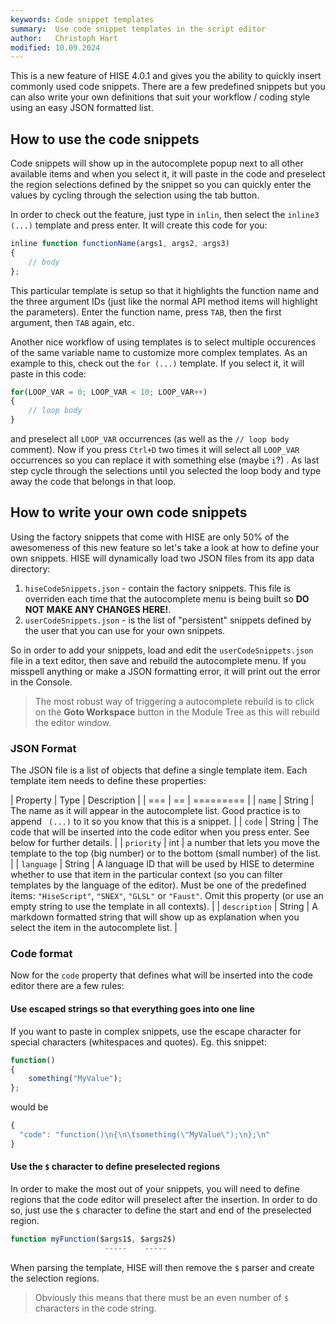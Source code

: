 ```yaml
---
keywords: Code snippet templates
summary:  Use code snippet templates in the script editor
author:   Christoph Hart
modified: 10.09.2024
---
```

  
This is a new feature of HISE 4.0.1 and gives you the ability to quickly insert commonly used code snippets. There are a few predefined snippets but you can also write your own definitions that suit your workflow / coding style using an easy JSON formatted list.

## How to use the code snippets

Code snippets will show up in the autocomplete popup next to all other available items and when you select it, it will paste in the code and preselect the region selections defined by the snippet so you can quickly enter the values by cycling through the selection using the tab button.

In order to check out the feature, just type in `inlin`, then select the `inline3 (...)` template and press enter. It will create this code for you:

```javascript
inline function functionName(args1, args2, args3)
{
	// body
};
```

This particular template is setup so that it highlights the function name and the three argument IDs (just like the normal API method items will highlight the parameters). Enter the function name, press `TAB`, then the first argument, then `TAB` again, etc.

Another nice workflow of using templates is to select multiple occurences of the same variable name to customize more complex templates. As an example to this, check out the `for (...)` template. If you select it, it will paste in this code:

```javascript
for(LOOP_VAR = 0; LOOP_VAR < 10; LOOP_VAR++)
{
	// loop body
}
```

and preselect all `LOOP_VAR` occurrences (as well as the `// loop body` comment). Now if you press `Ctrl+D` two times it will select all `LOOP_VAR` occurrences so you can replace it with something else (maybe `i`?) . As last step cycle through the selections until you selected the loop body and type away the code that belongs in that loop.

## How to write your own code snippets

Using the factory snippets that come with HISE are only 50% of the awesomeness of this new feature so let's take a look at how to define your own snippets. HISE will dynamically load two JSON files from its app data directory:

1. `hiseCodeSnippets.json` - contain the factory snippets. This file is overriden each time that the autocomplete menu is being built so **DO NOT MAKE ANY CHANGES HERE!**.
2. `userCodeSnippets.json` - is the list of "persistent" snippets defined by the user that you can use for your own snippets.

So in order to add your snippets, load and edit the `userCodeSnippets.json` file in a text editor, then save and rebuild the autocomplete menu. If you misspell anything or make a JSON formatting error, it will print out the error in the Console.

> The most robust way of triggering a autocomplete rebuild is to click on the **Goto Workspace** button in the Module Tree as this will rebuild the editor window.

### JSON Format

The JSON file is a list of objects that define a single template item. Each template item needs to define these properties:

| Property | Type | Description |
| === | == | ========= |
| `name` | String | The name as it will appear in the autocomplete list. Good practice is to append ` (...)` to it so you know that this is a snippet. |
| `code` | String | The code that will be inserted into the code editor when you press enter. See below for further details. |
| `priority` | int | a number that lets you move the template to the top (big number) or to the bottom (small number) of the list. |
| `language` | String | A language ID that will be used by HISE to determine whether to use that item in the particular context (so you can filter templates by the language of the editor). Must be one of the predefined items: `"HiseScript"`, `"SNEX"`, `"GLSL"` or `"Faust"`.  Omit this property (or use an empty string to use the template in all contexts). |
| `description` | String | A markdown formatted string that will show up as explanation when you select the item in the autocomplete list. |

### Code format

Now for the `code` property that defines what will be inserted into the code editor there are a few rules:

#### Use escaped strings so that everything goes into one line

If you want to paste in complex snippets, use the escape character for special characters (whitespaces and quotes). Eg. this snippet:

```javascript
function()
{
	something("MyValue");
};
```
would be

```javascript
{
  "code": "function()\n{\n\tsomething(\"MyValue\");\n};\n"	
}
```

#### Use the `$` character to define preselected regions

In order to make the most out of your snippets, you will need to define regions that the code editor will preselect after the insertion. In order to do so, just use the `$` character to define the start and end of the preselected region.

```javascript
function myFunction($args1$, $args2$)
                     -----    -----
```

When parsing the template, HISE will then remove the `$` parser and create the selection regions.

> Obviously this means that there must be an even number of `$` characters in the code string.





